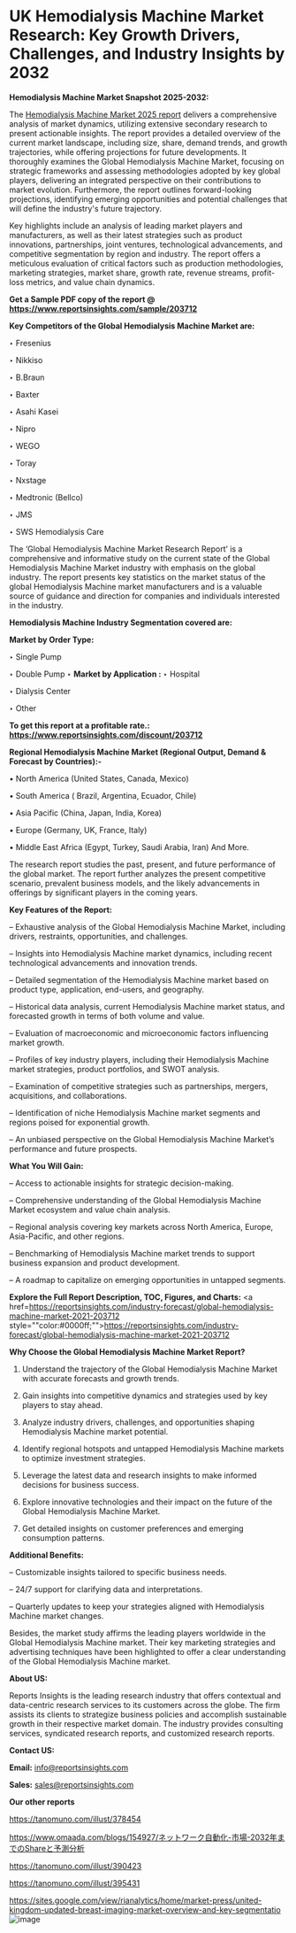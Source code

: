 # UK Hemodialysis Machine Market Research: Key Growth Drivers, Challenges, and Industry Insights by 2032

<strong>Hemodialysis Machine Market Snapshot 2025-2032:</strong>

The <a href=https://www.reportsinsights.com/sample/203712>Hemodialysis Machine Market 2025 report</a> delivers a comprehensive analysis of market dynamics, utilizing extensive secondary research to present actionable insights. The report provides a detailed overview of the current market landscape, including size, share, demand trends, and growth trajectories, while offering projections for future developments. It thoroughly examines the Global Hemodialysis Machine Market, focusing on strategic frameworks and assessing methodologies adopted by key global players, delivering an integrated perspective on their contributions to market evolution. Furthermore, the report outlines forward-looking projections, identifying emerging opportunities and potential challenges that will define the industry's future trajectory.

Key highlights include an analysis of leading market players and manufacturers, as well as their latest strategies such as product innovations, partnerships, joint ventures, technological advancements, and competitive segmentation by region and industry. The report offers a meticulous evaluation of critical factors such as production methodologies, marketing strategies, market share, growth rate, revenue streams, profit-loss metrics, and value chain dynamics.

<strong>Get a Sample PDF copy of the report @ <a href=https://www.reportsinsights.com/sample/203712 style=color:#0000ff;>https://www.reportsinsights.com/sample/203712</a></strong>

<strong>Key Competitors of the Global Hemodialysis Machine Market are:</strong>

‣ Fresenius

‣ Nikkiso

‣ B.Braun

‣ Baxter

‣ Asahi Kasei

‣ Nipro

‣ WEGO

‣ Toray

‣ Nxstage

‣ Medtronic (Bellco)

‣ JMS

‣ SWS Hemodialysis Care

The ‘Global Hemodialysis Machine Market Research Report’ is a comprehensive and informative study on the current state of the Global Hemodialysis Machine Market industry with emphasis on the global industry. The report presents key statistics on the market status of the global Hemodialysis Machine market manufacturers and is a valuable source of guidance and direction for companies and individuals interested in the industry.

<strong>Hemodialysis Machine Industry Segmentation covered are:</strong>

<strong>Market by Order Type: </strong>

‣ Single Pump

‣ Double Pump
‣ 
<strong>Market by Application :</strong>
‣ Hospital

‣ Dialysis Center

‣ Other

<strong>To get this report at a profitable rate.: <a href=https://www.reportsinsights.com/discount/203712 style=color:#0000ff;>https://www.reportsinsights.com/discount/203712</a></strong>

<strong>Regional Hemodialysis Machine Market (Regional Output, Demand &amp; Forecast by Countries):-</strong>

• North America (United States, Canada, Mexico)

• South America ( Brazil, Argentina, Ecuador, Chile)

• Asia Pacific (China, Japan, India, Korea)

• Europe (Germany, UK, France, Italy)

• Middle East Africa (Egypt, Turkey, Saudi Arabia, Iran) And More.

The research report studies the past, present, and future performance of the global market. The report further analyzes the present competitive scenario, prevalent business models, and the likely advancements in offerings by significant players in the coming years.

<strong>Key Features of the Report:</strong>

– Exhaustive analysis of the Global Hemodialysis Machine Market, including drivers, restraints, opportunities, and challenges.

– Insights into Hemodialysis Machine market dynamics, including recent technological advancements and innovation trends.

– Detailed segmentation of the Hemodialysis Machine market based on product type, application, end-users, and geography.

– Historical data analysis, current Hemodialysis Machine market status, and forecasted growth in terms of both volume and value.

– Evaluation of macroeconomic and microeconomic factors influencing market growth.

– Profiles of key industry players, including their Hemodialysis Machine market strategies, product portfolios, and SWOT analysis.

– Examination of competitive strategies such as partnerships, mergers, acquisitions, and collaborations.

– Identification of niche Hemodialysis Machine market segments and regions poised for exponential growth.

– An unbiased perspective on the Global Hemodialysis Machine Market’s performance and future prospects.

<strong>What You Will Gain:</strong>

– Access to actionable insights for strategic decision-making.

– Comprehensive understanding of the Global Hemodialysis Machine Market ecosystem and value chain analysis.

– Regional analysis covering key markets across North America, Europe, Asia-Pacific, and other regions.

– Benchmarking of Hemodialysis Machine market trends to support business expansion and product development.

– A roadmap to capitalize on emerging opportunities in untapped segments.

<strong>Explore the Full Report Description, TOC, Figures, and Charts:</strong>
<a href=https://reportsinsights.com/industry-forecast/global-hemodialysis-machine-market-2021-203712 style=""color:#0000ff;"">https://reportsinsights.com/industry-forecast/global-hemodialysis-machine-market-2021-203712</a>

<strong>Why Choose the Global Hemodialysis Machine Market Report?</strong>

1. Understand the trajectory of the Global Hemodialysis Machine Market with accurate forecasts and growth trends.

2. Gain insights into competitive dynamics and strategies used by key players to stay ahead.

3. Analyze industry drivers, challenges, and opportunities shaping Hemodialysis Machine market potential.

4. Identify regional hotspots and untapped Hemodialysis Machine markets to optimize investment strategies.

5. Leverage the latest data and research insights to make informed decisions for business success.

6. Explore innovative technologies and their impact on the future of the Global Hemodialysis Machine Market.

7. Get detailed insights on customer preferences and emerging consumption patterns.

<strong>Additional Benefits:</strong>

– Customizable insights tailored to specific business needs.

– 24/7 support for clarifying data and interpretations.

– Quarterly updates to keep your strategies aligned with Hemodialysis Machine market changes.

Besides, the market study affirms the leading players worldwide in the Global Hemodialysis Machine market. Their key marketing strategies and advertising techniques have been highlighted to offer a clear understanding of the Global Hemodialysis Machine market.

<strong><strong>About US</strong>:</strong>

Reports Insights is the leading research industry that offers contextual and data-centric research services to its customers across the globe. The firm assists its clients to strategize business policies and accomplish sustainable growth in their respective market domain. The industry provides consulting services, syndicated research reports, and customized research reports.

<strong>Contact US:</strong>

<p class=><b>Email:</b> <a href=mailto:info@reportsinsights.com>info@reportsinsights.com</a></p>
<p class=><b>Sales:</b> <a href=mailto:sales@reportsinsights.com>sales@reportsinsights.com</a></p>

<strong>Our other reports</strong>

<a href=https://tanomuno.com/illust/378454>https://tanomuno.com/illust/378454</a>

<a href=https://www.omaada.com/blogs/154927/ネットワーク自動化-市場-2032年までのShareと予測分析>https://www.omaada.com/blogs/154927/ネットワーク自動化-市場-2032年までのShareと予測分析</a>

<a href=https://tanomuno.com/illust/390423>https://tanomuno.com/illust/390423</a>

<a href=https://tanomuno.com/illust/395431>https://tanomuno.com/illust/395431</a>

<a href=https://sites.google.com/view/rianalytics/home/market-press/united-kingdom-updated-breast-imaging-market-overview-and-key-segmentatio>https://sites.google.com/view/rianalytics/home/market-press/united-kingdom-updated-breast-imaging-market-overview-and-key-segmentatio</a>
![image](https://github.com/user-attachments/assets/a2f4b550-a485-4957-9392-0f81ea18780d)
